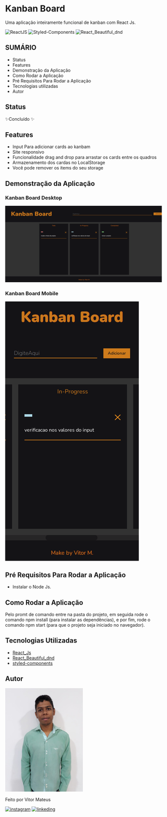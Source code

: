 # Kanban Board

Uma aplicação inteiramente funcional de kanban com React Js.

![ReactJS](https://img.shields.io/badge/React-20232A?style=for-the-badge&logo=react&logoColor=61DAFB) ![Styled-Components](https://img.shields.io/badge/styled--components-DB7093?style=for-the-badge&logo=styled-components&logoColor=white)
![React_Beautiful_dnd](https://img.shields.io/badge/-%E2%98%82%EF%B8%8F%20React%20Beautiful%20dnd-blue)
## SUMÁRIO

- Status
- Features
- Demonstração da Aplicação
- Como Rodar a Aplicação
- Pré Requisitos Para Rodar a Aplicação
- Tecnologias utilizadas
- Autor

## Status

✨Concluído ✨

## Features

- Input Para adicionar cards ao kanbam
- Site responsivo
- Funcionalidade drag and drop para arrastar os cards entre os quadros
- Armazenamento dos cardas no LocalStorage
- Você pode remover os items do seu storage

## Demonstração da Aplicação

### Kanban Board Desktop

<img alt="kanban desktop image" src="./readme_files/kanban_desktop.png"/>

### Kanban Board Mobile

<img alt="kanban desktop image" src="./readme_files/kanban_mobile.png"/>

## Pré Requisitos Para Rodar a Aplicação

- Instalar o Node Js.

## Como Rodar a Aplicação

Pelo promt de comando entre na pasta do projeto, em seguida rode o comando npm install (para instalar as dependências), e por fim, rode o comando npm start (para que o projeto seja iniciado no navegador).


## Tecnologias Utilizadas

- [React_Js](https://pt-br.reactjs.org/docs/getting-started.html)
- [React_Beautiful_dnd](https://github.com/atlassian/react-beautiful-dnd)
- [styled-components](https://styled-components.com/docs)

## Autor
<img alt="author photo" src="./readme_files/vitor.jpg" width="250">

Feito por Vitor Mateus

[![instagram](https://img.shields.io/badge/Instagram-E4405F?style=for-the-badge&logo=instagram&logoColor=white)](https://www.instagram.com/vitor_dev_/) [![linkeding](https://img.shields.io/badge/LinkedIn-0077B5?style=for-the-badge&logo=linkedin&logoColor=white)](https://www.linkedin.com/in/vitor-mateus-2a42461a2/)
